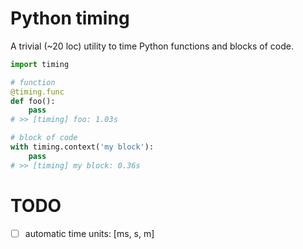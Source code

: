 # Python timing

A trivial (~20 loc) utility to time Python functions and blocks of code.

```python
import timing

# function
@timing.func
def foo():
    pass
# >> [timing] foo: 1.03s

# block of code
with timing.context('my block'):
    pass
# >> [timing] my block: 0.36s
```

# TODO
- [ ] automatic time units: [ms, s, m]